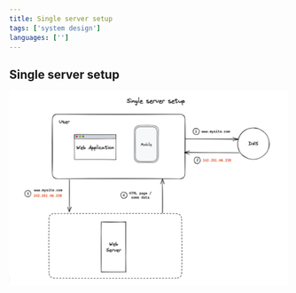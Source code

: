 ```yaml
---
title: Single server setup
tags: ['system design']
languages: ['']
---
```

## Single server setup

![Single server setup](https://raw.githubusercontent.com/AndersDeath/holy-theory/main/images/04-single-server-setup.png)
